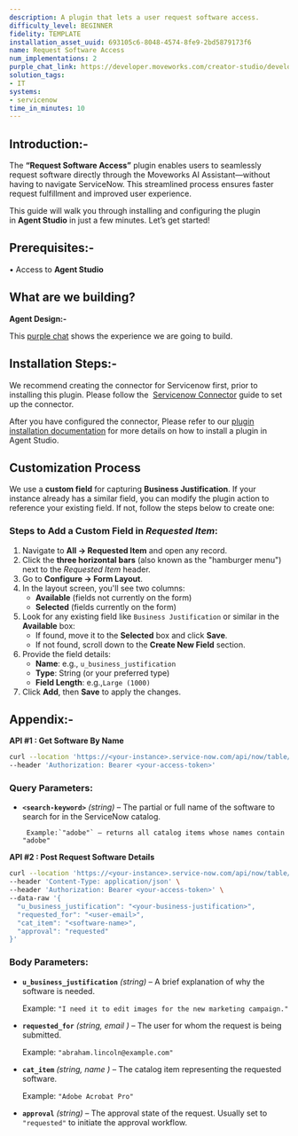 ```yaml
---
description: A plugin that lets a user request software access.
difficulty_level: BEGINNER
fidelity: TEMPLATE
installation_asset_uuid: 693105c6-8048-4574-8fe9-2bd5879173f6
name: Request Software Access
num_implementations: 2
purple_chat_link: https://developer.moveworks.com/creator-studio/developer-tools/purple-chat/?conversation=%7B%22startTimestamp%22%3A%2211%3A43+AM%22%2C%22messages%22%3A%5B%7B%22parts%22%3A%5B%7B%22richText%22%3A%22%3Cp%3EI+need+to+request+software+access%3C%2Fp%3E%22%7D%5D%2C%22role%22%3A%22user%22%7D%2C%7B%22parts%22%3A%5B%7B%22richText%22%3A%22%3Cp%3EI+can+help+with+that.+To+start%2C+what+software+do+you+need+access+to%3F%3C%2Fp%3E%22%7D%5D%2C%22role%22%3A%22assistant%22%7D%2C%7B%22parts%22%3A%5B%7B%22richText%22%3A%22%3Cp%3EAdobe%3C%2Fp%3E%22%7D%5D%2C%22role%22%3A%22user%22%7D%2C%7B%22parts%22%3A%5B%7B%22reasoningSteps%22%3A%5B%7B%22richText%22%3A%22Searching+for+%27Adobe%27+in+the+ServiceNow+software+catalog.%22%2C%22status%22%3A%22pending%22%7D%2C%7B%22richText%22%3A%22Found+multiple+matching+entries.%22%2C%22status%22%3A%22success%22%7D%5D%7D%2C%7B%22richText%22%3A%22%3Cp%3EI+found+a+few+different+Adobe+products+in+the+%3Cb%3EServiceNow%3C%2Fb%3E+catalog.+Which+software+are+you+looking+for%3F%3C%2Fp%3E%22%7D%2C%7B%22buttons%22%3A%5B%7B%22buttonText%22%3A%22Adobe+Photoshop%22%2C%22style%22%3A%22outlined%22%7D%2C%7B%22buttonText%22%3A%22Adobe+Illustrator%22%2C%22style%22%3A%22outlined%22%7D%2C%7B%22buttonText%22%3A%22Adobe+Acrobat+Pro%22%2C%22style%22%3A%22outlined%22%7D%5D%7D%5D%2C%22role%22%3A%22assistant%22%7D%2C%7B%22parts%22%3A%5B%7B%22richText%22%3A%22%3Cp%3EAdobe+Photoshop%3C%2Fp%3E%22%7D%5D%2C%22role%22%3A%22user%22%7D%2C%7B%22parts%22%3A%5B%7B%22richText%22%3A%22%3Cp%3EGot+it.+Next%2C+please+provide+a+business+justification+for+requesting+access+to+%3Cb%3EAdobe+Photoshop%3C%2Fb%3E.%3C%2Fp%3E%22%7D%5D%2C%22role%22%3A%22assistant%22%7D%2C%7B%22parts%22%3A%5B%7B%22richText%22%3A%22%3Cp%3EI+need+it+to+edit+images+for+the+new+marketing+campaign.%3C%2Fp%3E%22%7D%5D%2C%22role%22%3A%22user%22%7D%2C%7B%22parts%22%3A%5B%7B%22reasoningSteps%22%3A%5B%7B%22richText%22%3A%22Identifying+requester+based+on+current+user+login.%22%2C%22status%22%3A%22pending%22%7D%2C%7B%22richText%22%3A%22Requester+identified+as+%27Alex+Smith%27.%22%2C%22status%22%3A%22success%22%7D%5D%7D%2C%7B%22richText%22%3A%22%3Cp%3EOkay%2C+please+review+the+details+for+your+software+access+request+to+be+submitted+in+%3Cstrong%3EServiceNow%3C%2Fstrong%3E%3A%3C%2Fp%3E%3Cul%3E%3Cli%3E%3Cstrong%3ESoftware%3A%3C%2Fstrong%3E+Adobe+Photoshop%3C%2Fli%3E%3Cli%3E%3Cstrong%3ERequested+For%3A%3C%2Fstrong%3E+Alex+Smith%3C%2Fli%3E%3Cli%3E%3Cstrong%3EBusiness+Justification%3A%3C%2Fstrong%3E+I+need+it+to+edit+images+for+the+new+marketing+campaign.%3C%2Fli%3E%3C%2Ful%3E%3Cp%3EDoes+this+look+correct%3F%3C%2Fp%3E%22%7D%2C%7B%22buttons%22%3A%5B%7B%22buttonText%22%3A%22Submit+Request%22%2C%22style%22%3A%22filled%22%7D%2C%7B%22buttonText%22%3A%22Edit+Details%22%2C%22style%22%3A%22outlined%22%7D%2C%7B%22buttonText%22%3A%22Cancel%22%2C%22style%22%3A%22outlined%22%7D%5D%7D%5D%2C%22role%22%3A%22assistant%22%7D%2C%7B%22parts%22%3A%5B%7B%22richText%22%3A%22%3Cp%3ESubmit+Request%3C%2Fp%3E%22%7D%5D%2C%22role%22%3A%22user%22%7D%2C%7B%22parts%22%3A%5B%7B%22reasoningSteps%22%3A%5B%7B%22richText%22%3A%22%3Cp%3ECalling+ServiceNow+API+to+create+a+new+request...%3C%2Fp%3E%22%2C%22status%22%3A%22pending%22%7D%2C%7B%22richText%22%3A%22%3Cp%3ESuccessfully+created+ServiceNow+request.%3C%2Fp%3E%22%2C%22status%22%3A%22success%22%7D%5D%7D%2C%7B%22richText%22%3A%22%3Cp%3EI%27ve+submitted+your+access+request+for+Adobe+Photoshop.+You+can+track+the+status+using+the+ticket+below.%3C%2Fp%3E%22%7D%2C%7B%22citations%22%3A%5B%7B%22citationTitle%22%3A%22REQ0010027%22%2C%22connectorName%22%3A%22servicenow%22%7D%5D%7D%5D%2C%22role%22%3A%22assistant%22%7D%5D%7D
solution_tags:
- IT
systems:
- servicenow
time_in_minutes: 10
---
```


## **Introduction:-**

The **“Request Software Access”** plugin enables users to seamlessly request software directly through the Moveworks AI Assistant—without having to navigate ServiceNow. This streamlined process ensures faster request fulfillment and improved user experience.

This guide will walk you through installing and configuring the plugin in **Agent Studio** in just a few minutes. Let’s get started!

## **Prerequisites:-**

• Access to **Agent Studio**

## **What are we building?**

**Agent Design:-**

This [purple chat](https://developer.moveworks.com/creator-studio/developer-tools/purple-chat/?conversation=%7B%22startTimestamp%22%3A%2211%3A43+AM%22%2C%22messages%22%3A%5B%7B%22parts%22%3A%5B%7B%22richText%22%3A%22%3Cp%3EI+need+to+request+software+access%3C%2Fp%3E%22%7D%5D%2C%22role%22%3A%22user%22%7D%2C%7B%22parts%22%3A%5B%7B%22richText%22%3A%22%3Cp%3EI+can+help+with+that.+To+start%2C+what+software+do+you+need+access+to%3F%3C%2Fp%3E%22%7D%5D%2C%22role%22%3A%22assistant%22%7D%2C%7B%22parts%22%3A%5B%7B%22richText%22%3A%22%3Cp%3EAdobe%3C%2Fp%3E%22%7D%5D%2C%22role%22%3A%22user%22%7D%2C%7B%22parts%22%3A%5B%7B%22reasoningSteps%22%3A%5B%7B%22richText%22%3A%22Searching+for+%27Adobe%27+in+the+ServiceNow+software+catalog.%22%2C%22status%22%3A%22pending%22%7D%2C%7B%22richText%22%3A%22Found+multiple+matching+entries.%22%2C%22status%22%3A%22success%22%7D%5D%7D%2C%7B%22richText%22%3A%22%3Cp%3EI+found+a+few+different+Adobe+products+in+the+%3Cb%3EServiceNow%3C%2Fb%3E+catalog.+Which+software+are+you+looking+for%3F%3C%2Fp%3E%22%7D%2C%7B%22buttons%22%3A%5B%7B%22buttonText%22%3A%22Adobe+Photoshop%22%2C%22style%22%3A%22outlined%22%7D%2C%7B%22buttonText%22%3A%22Adobe+Illustrator%22%2C%22style%22%3A%22outlined%22%7D%2C%7B%22buttonText%22%3A%22Adobe+Acrobat+Pro%22%2C%22style%22%3A%22outlined%22%7D%5D%7D%5D%2C%22role%22%3A%22assistant%22%7D%2C%7B%22parts%22%3A%5B%7B%22richText%22%3A%22%3Cp%3EAdobe+Photoshop%3C%2Fp%3E%22%7D%5D%2C%22role%22%3A%22user%22%7D%2C%7B%22parts%22%3A%5B%7B%22richText%22%3A%22%3Cp%3EGot+it.+Next%2C+please+provide+a+business+justification+for+requesting+access+to+%3Cb%3EAdobe+Photoshop%3C%2Fb%3E.%3C%2Fp%3E%22%7D%5D%2C%22role%22%3A%22assistant%22%7D%2C%7B%22parts%22%3A%5B%7B%22richText%22%3A%22%3Cp%3EI+need+it+to+edit+images+for+the+new+marketing+campaign.%3C%2Fp%3E%22%7D%5D%2C%22role%22%3A%22user%22%7D%2C%7B%22parts%22%3A%5B%7B%22reasoningSteps%22%3A%5B%7B%22richText%22%3A%22Identifying+requester+based+on+current+user+login.%22%2C%22status%22%3A%22pending%22%7D%2C%7B%22richText%22%3A%22Requester+identified+as+%27Alex+Smith%27.%22%2C%22status%22%3A%22success%22%7D%5D%7D%2C%7B%22richText%22%3A%22%3Cp%3EOkay%2C+please+review+the+details+for+your+software+access+request+to+be+submitted+in+%3Cstrong%3EServiceNow%3C%2Fstrong%3E%3A%3C%2Fp%3E%3Cul%3E%3Cli%3E%3Cstrong%3ESoftware%3A%3C%2Fstrong%3E+Adobe+Photoshop%3C%2Fli%3E%3Cli%3E%3Cstrong%3ERequested+For%3A%3C%2Fstrong%3E+Alex+Smith%3C%2Fli%3E%3Cli%3E%3Cstrong%3EBusiness+Justification%3A%3C%2Fstrong%3E+I+need+it+to+edit+images+for+the+new+marketing+campaign.%3C%2Fli%3E%3C%2Ful%3E%3Cp%3EDoes+this+look+correct%3F%3C%2Fp%3E%22%7D%2C%7B%22buttons%22%3A%5B%7B%22buttonText%22%3A%22Submit+Request%22%2C%22style%22%3A%22filled%22%7D%2C%7B%22buttonText%22%3A%22Edit+Details%22%2C%22style%22%3A%22outlined%22%7D%2C%7B%22buttonText%22%3A%22Cancel%22%2C%22style%22%3A%22outlined%22%7D%5D%7D%5D%2C%22role%22%3A%22assistant%22%7D%2C%7B%22parts%22%3A%5B%7B%22richText%22%3A%22%3Cp%3ESubmit+Request%3C%2Fp%3E%22%7D%5D%2C%22role%22%3A%22user%22%7D%2C%7B%22parts%22%3A%5B%7B%22reasoningSteps%22%3A%5B%7B%22richText%22%3A%22%3Cp%3ECalling+ServiceNow+API+to+create+a+new+request...%3C%2Fp%3E%22%2C%22status%22%3A%22pending%22%7D%2C%7B%22richText%22%3A%22%3Cp%3ESuccessfully+created+ServiceNow+request.%3C%2Fp%3E%22%2C%22status%22%3A%22success%22%7D%5D%7D%2C%7B%22richText%22%3A%22%3Cp%3EI%27ve+submitted+your+access+request+for+Adobe+Photoshop.+You+can+track+the+status+using+the+ticket+below.%3C%2Fp%3E%22%7D%2C%7B%22citations%22%3A%5B%7B%22citationTitle%22%3A%22REQ0010027%22%2C%22connectorName%22%3A%22servicenow%22%7D%5D%7D%5D%2C%22role%22%3A%22assistant%22%7D%5D%7D) shows the experience we are going to build.

## **Installation Steps:-**

We recommend creating the connector for Servicenow first, prior to installing this plugin. Please follow the  [Servicenow Connector](https://developer.moveworks.com/marketplace/package/?id=servicenow&hist=home) guide to set up the connector.

After you have configured the connector, Please refer to our [plugin installation documentation](https://help.moveworks.com/docs/ai-agent-marketplace-installation) for more details on how to install a plugin in Agent Studio.

## **Customization Process**

We use a **custom field** for capturing **Business Justification**. If your instance already has a similar field, you can modify the plugin action to reference your existing field. If not, follow the steps below to create one:

### Steps to Add a Custom Field in *Requested Item*:

1. Navigate to **All → Requested Item** and open any record.
2. Click the **three horizontal bars** (also known as the "hamburger menu") next to the *Requested Item* header.
3. Go to **Configure → Form Layout**.
4. In the layout screen, you'll see two columns:
    - **Available** (fields not currently on the form)
    - **Selected** (fields currently on the form)
5. Look for any existing field like `Business Justification` or similar in the **Available** box:
    - If found, move it to the **Selected** box and click **Save**.
    - If not found, scroll down to the **Create New Field** section.
6. Provide the field details:
    - **Name**: e.g., `u_business_justification`
    - **Type**: String (or your preferred type)
    - **Field Length**: e.g.,`Large (1000)`
7. Click **Add**, then **Save** to apply the changes.

## **Appendix:-**

**API #1 : Get Software By Name**

```bash
curl --location 'https://<your-instance>.service-now.com/api/now/table/sc_cat_item?sysparm_fields=name&sysparm_query=nameLIKE<search-keyword>' \
--header 'Authorization: Bearer <your-access-token>'
```

### **Query Parameters:**

- **`<search-keyword>`** *(string)* – The partial or full name of the software to search for in the ServiceNow catalog.

       Example:`"adobe"` – returns all catalog items whose names contain "adobe"

**API #2 : Post Request Software Details**

```bash
curl --location 'https://<your-instance>.service-now.com/api/now/table/sc_req_item' \
--header 'Content-Type: application/json' \
--header 'Authorization: Bearer <your-access-token>' \
--data-raw '{
  "u_business_justification": "<your-business-justification>",
  "requested_for": "<user-email>",
  "cat_item": "<software-name>",
  "approval": "requested"
}'
```

### **Body Parameters:**

- **`u_business_justification`** *(string)* – A brief explanation of why the software is needed.
    
    Example: `"I need it to edit images for the new marketing campaign."`
    
- **`requested_for`** *(string, email )* – The user for whom the request is being submitted.
    
    Example: `"abraham.lincoln@example.com"`
    
- **`cat_item`** *(string, name )* – The catalog item representing the requested software.
    
    Example: `"Adobe Acrobat Pro"`
    
- **`approval`** *(string)* – The approval state of the request. Usually set to `"requested"` to initiate the approval workflow.